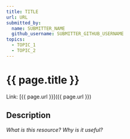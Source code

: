 ```yaml
---
title: TITLE
url: URL
submitted_by:
  name: SUBMITTER_NAME
  github_username: SUBMITTER_GITHUB_USERNAME
topics:
  - TOPIC_1
  - TOPIC_2
---
```


# {{ page.title }}

Link: [{{ page.url }}]({{ page.url }})

## Description

_What is this resource? Why is it useful?_
